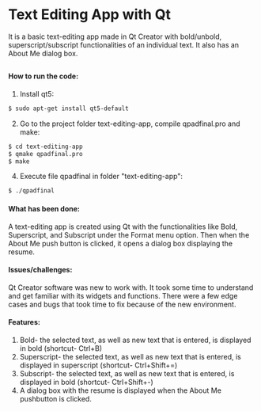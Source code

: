 # Text Editing App with Qt
It is a basic text-editing app made in Qt Creator with bold/unbold, superscript/subscript functionalities of an individual text. It also has an About Me dialog box.
##
#### How to run the code:
1. Install qt5:
```sh
$ sudo apt-get install qt5-default
```
2. Go to the project folder text-editing-app, compile qpadfinal.pro and make:
```sh
$ cd text-editing-app
$ qmake qpadfinal.pro
$ make
```
4. Execute file qpadfinal in folder "text-editing-app":
```sh
$ ./qpadfinal
```
#### What has been done:
A text-editing app is created using Qt with the functionalities like Bold, Superscript, and Subscript under the Format menu option. Then when the About Me push button is clicked, it opens a dialog box displaying the resume.
#### Issues/challenges:
Qt Creator software was new to work with. It took some time to understand and get familiar with its widgets and functions. There were a few edge cases and bugs that took time to fix because of the new environment.
#### Features:
1. Bold- the selected text, as well as new text that is entered, is displayed in bold (shortcut- Ctrl+B)
2. Superscript- the selected text, as well as new text that is entered, is displayed in superscript (shortcut- Ctrl+Shift+=)
3. Subscript- the selected text, as well as new text that is entered, is displayed in bold (shortcut- Ctrl+Shift+-)
4. A dialog box with the resume is displayed when the About Me pushbutton is clicked.
